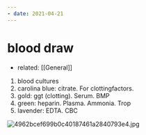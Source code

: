 ```yaml
---
- date: 2021-04-21
---
```


# blood draw

- related: [[General]]

1. blood cultures
2. carolina blue: citrate. For clottingfactors.
3. gold: ggt (clotting). Serum. BMP
4. green: heparin. Plasma. Ammonia. Trop
5. lavender: EDTA. CBC

![4962bcef699b0c40187461a2840793e4.jpg](https://draftin.com:443/images/78216?token=xUwn_9QzLsURVdDRNpfGgXGNrRtQxneOp7AU3QjNMHksRN9ZGK6kWuu4loqyhu4qYUK_AdpGRcaYxbIX9iB7Q7s)
